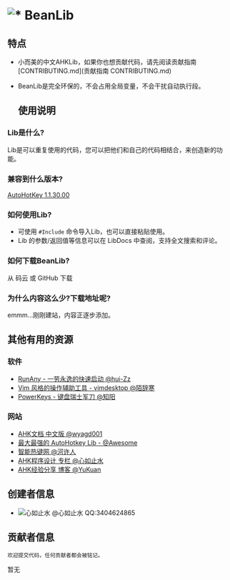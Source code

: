 # ![*](https://raw.githubusercontent.com/Oilj/GitHubPictureBed/master/AHK%E5%B0%8F%E5%9B%BE%E6%A0%87_20190105183041.png) BeanLib

## 特点

- 小而美的中文AHKLib，如果你也想贡献代码，请先阅读贡献指南   [CONTRIBUTING.md](贡献指南 CONTRIBUTING.md)
- BeanLib是完全环保的，不会占用全局变量，不会干扰自动执行段。

  ## 使用说明

### Lib是什么?

Lib是可以重复使用的代码，您可以把他们和自己的代码相结合，来创造新的功能。

### 兼容到什么版本?
[AutoHotKey 1.1.30.00](https://wyagd001.github.io/zh-cn/docs/AHKL_ChangeLog.htm)

### 如何使用Lib?

- 可使用 `#Include` 命令导入Lib，也可以直接粘贴使用。
- Lib 的参数/返回值等信息可以在 LibDocs 中查阅，支持全文搜索和评论。

### 如何下载BeanLib?

从 码云 或 GitHub 下载

### 为什么内容这么少?下载地址呢?

emmm...刚刚建站，内容正逐步添加。

## 其他有用的资源
### 软件
- [RunAny - 一劳永逸的快速启动 @hui-Zz](https://github.com/hui-Zz/RunAny)
- [Vim 风格的操作辅助工具 - vimdesktop @陌辞寒](https://github.com/goreliu/vimdesktop)
- [PowerKeys - 键盘瑞士军刀 @知阳](https://powerkeys.github.io/)
### 网站
- [AHK文档 中文版 @wyagd001](https://wyagd001.github.io/zh-cn/docs/AutoHotkey.htm)
- [ 最大最强的 AutoHotkey Lib - @Awesome](https://github.com/ahkscript/awesome-AutoHotkey) 
- [智能热键网 @河许人](https://www.autoahk.com/)
- [AHK程序设计 专栏 @心如止水](https://segmentfault.com/blog/ahkprogramdesign)
- [AHK经验分享 博客 @YuKuan](https://blog.csdn.net/liuyukuan)

## 创建者信息

- ![心如止水](https://upload-images.jianshu.io/upload_images/14875935-319e198e74b0496c.jpg?imageMogr2/auto-orient/strip%7CimageView2/2/w/1240)   @心如止水 QQ:3404624865 

## 贡献者信息

`欢迎提交代码，任何贡献者都会被铭记。`

暂无
